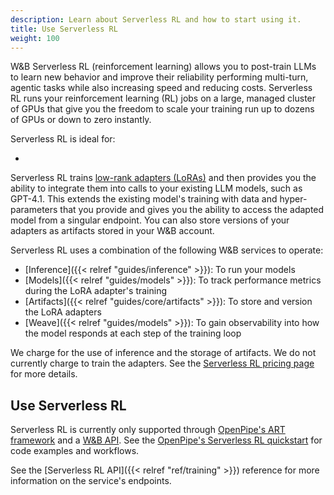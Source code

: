 ```yaml
---
description: Learn about Serverless RL and how to start using it.
title: Use Serverless RL
weight: 100
---
```


W&B Serverless RL (reinforcement learning) allows you to post-train LLMs to learn new behavior and improve their reliability performing multi-turn, agentic tasks while also increasing speed and reducing costs. Serverless RL runs your reinforcement learning (RL) jobs on a large, managed cluster of GPUs that give you the freedom to scale your training run up to dozens of GPUs or down to zero instantly.

Serverless RL is ideal for:

* 

Serverless RL trains [low-rank adapters (LoRAs)](https://en.wikipedia.org/wiki/Fine-tuning_(deep_learning)#Low-rank_adaptation) and then provides you the ability to integrate them into calls to your existing LLM models, such as GPT-4.1. This extends the existing model's training with data and hyper-parameters that you provide and gives you the ability to access the adapted model from a singular endpoint. You can also store versions of your adapters as artifacts stored in your W&B account.

Serverless RL uses a combination of the following W&B services to operate:

* [Inference]({{< relref "guides/inference" >}}): To run your models
* [Models]({{< relref "guides/models" >}}): To track performance metrics during the LoRA adapter's training
* [Artifacts]({{< relref "guides/core/artifacts" >}}): To store and version the LoRA adapters
* [Weave]({{< relref "guides/models" >}}): To gain observability into how the model responds at each step of the training loop

We charge for the use of inference and the storage of artifacts. We do not currently charge to train the adapters. See the [Serverless RL pricing page](#update-link) for more details.

## Use Serverless RL

Serverless RL is currently only supported through [OpenPipe's ART framework](https://art.openpipe.ai/getting-started/about) and a [W&B API](#UPDATE-LINK). See the [OpenPipe's Serverless RL quickstart](#UPDATE-LINK) for code examples and workflows.

See the [Serverless RL API]({{< relref "ref/training" >}}) reference for more information on the service's endpoints.